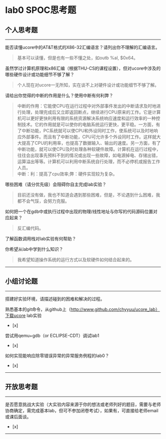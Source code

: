 # lab0 SPOC思考题

## 个人思考题

---

能否读懂ucore中的AT&T格式的X86-32汇编语言？请列出你不理解的汇编语言。
>基本可以读懂，但是也有一些不懂之处，如outb %al, $0x64。  

虽然学过计算机原理和x86汇编（根据THU-CS的课程设置），但对ucore中涉及的哪些硬件设计或功能细节不够了解？
>个人现在对ucore一无所知，实在谈不上对硬件设计或功能细节不够了解。

请给出你觉得的中断的作用是什么？使用中断有何利弊？
>中断的作用：它能使CPU在运行过程中对外部事件发出的中断请求及时地进行处理，处理完成后又立即返回断点，继续进行CPU原来的工作。它是计算机可以更好更快利用有限的系统资源解决系统响应速度和运行效率的一种控制技术。它的作用就是可以使你的电脑系统运行更快，更平稳。一方面，有了中断功能，PC系统就可以使CPU和外设同时工作，使系统可以及时地响应外部事件。而且有了中断功能，CPU可允许多个外设同时工作。这样就大大提高了CPU的利用率，也提高了数据输入、输出的速度。另一方面，有了中断功能，就可以使CPU及时处理各种软硬件故障。计算机在运行过程中，往往会出现事先预料不到的情况或出现一些故障，如电源掉电、存储出错，运算溢出等等。计算机可以利用中断系统自行处理，而不必停机或报告工作人员。  
中断：利：提高了cpu效率;弊：硬件实现较为复杂。

哪些困难（请分优先级）会阻碍你自主完成lab实验？
>目前还没有做，我也不知道会遇到那些困难，但是，不论遇到什么困难，我都不会气馁，会努力克服。

如何把一个在gdb中或执行过程中出现的物理/线性地址与你写的代码源码位置对应起来？
>反汇编代码。

了解函数调用栈对lab实验有何帮助？
>   

你希望从lab中学到什么知识？
>我希望知道操作系统的运行方式以及软硬件如何结合起来的。

---

## 小组讨论题

---

搭建好实验环境，请描述碰到的困难和解决的过程。
> 

熟悉基本的git命令，从github上（http://www.github.com/chyyuu/ucore_lab）下载ucore lab实验
- [x]  

> 

尝试用qemu+gdb（or ECLIPSE-CDT）调试lab1
- [x]  

> 

如何实现能响应除零错误异常的异常服务例程的lab0？
- [x]  

> 

---

## 开放思考题

---

是否愿意挑战大实验（大实验内容来源于你的想法或老师列好的题目，需要与老师协商确定，需完成基本lab，但可不参加闭卷考试），如果有，可直接给老师email或课后面谈。
- [x]  

>  

---
